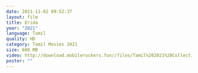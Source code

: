 ```yaml
---
date: 2021-11-02 09:52:37
layout: film
title: Erida
year: "2021"
language: Tamil
quality: HD
category: Tamil Movies 2021
size: 600 MB
video: http://download.mobilerockers.fun//files/Tamil%202021%20Collection/Erida%20(2021)/Erida%20(2021)%20Full%20Movies/Erida%20(2021)%20HDRip/Erida%20(2021)%20HDRip%20Single%20Part.mp4
poster: ""
---
```

